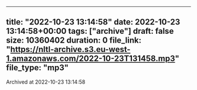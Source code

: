 
---
title: "2022-10-23 13:14:58"
date: 2022-10-23 13:14:58+00:00
tags: ["archive"]
draft: false
size: 10360402
duration: 0
file_link: "https://nltl-archive.s3.eu-west-1.amazonaws.com/2022-10-23T131458.mp3"
file_type: "mp3"
---
Archived at 2022-10-23 13:14:58
            